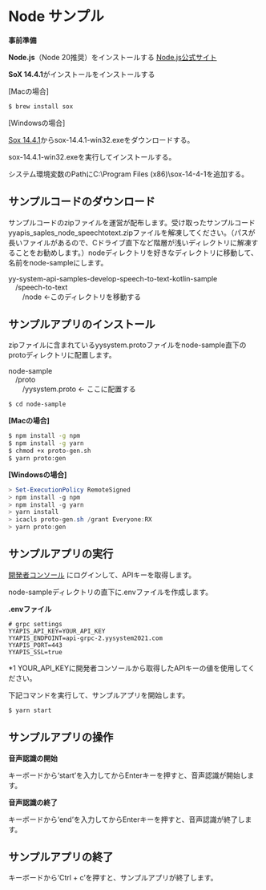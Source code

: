# Node サンプル

**事前準備**

**Node.js**（Node 20推奨）をインストールする
[<u>Node.js公式サイト</u>](https://nodejs.org/ja/)

**SoX 14.4.1**がインストールをインストールする

\[Macの場合\]

```bash
$ brew install sox
```

\[Windowsの場合\]

[<u>Sox
14.4.1</u>](https://sourceforge.net/projects/sox/files/sox/14.4.1/)からsox-14.4.1-win32.exeをダウンロードする。

sox-14.4.1-win32.exeを実行してインストールする。

システム環境変数のPathにC:\Program Files (x86)\sox-14-4-1を追加する。

## サンプルコードのダウンロード

サンプルコードのzipファイルを運営が配布します。受け取ったサンプルコードyyapis_saples_node_speechtotext.zipファイルを解凍してください。（パスが長いファイルがあるので、Cドライブ直下など階層が浅いディレクトリに解凍することをお勧めします。）nodeディレクトリを好きなディレクトリに移動して、名前をnode-sampleにします。

yy-system-api-samples-develop-speech-to-text-kotlin-sample  
&emsp;/speech-to-text  
&emsp;&emsp;/node ←このディレクトリを移動する

## サンプルアプリのインストール

zipファイルに含まれているyysystem.protoファイルをnode-sample直下のprotoディレクトリに配置します。

node-sample  
&emsp;/proto  
&emsp;&emsp;/yysystem.proto ← ここに配置する

```bash
$ cd node-sample
```

**\[Macの場合\]**

```bash
$ npm install -g npm
$ npm install -g yarn
$ chmod +x proto-gen.sh
$ yarn proto:gen
```

**\[Windowsの場合\]**

```powershell
> Set-ExecutionPolicy RemoteSigned
> npm install -g npm
> npm install -g yarn
> yarn install
> icacls proto-gen.sh /grant Everyone:RX
> yarn proto:gen
```

## サンプルアプリの実行

[<u>開発者コンソール</u>](https://api-web.yysystem2021.com)
にログインして、APIキーを取得します。

node-sampleディレクトリの直下に.envファイルを作成します。

**.envファイル**

```
# grpc settings
YYAPIS_API_KEY=YOUR_API_KEY
YYAPIS_ENDPOINT=api-grpc-2.yysystem2021.com
YYAPIS_PORT=443
YYAPIS_SSL=true
```

\*1
YOUR_API_KEYに開発者コンソールから取得したAPIキーの値を使用してください。

下記コマンドを実行して、サンプルアプリを開始します。

```bash
$ yarn start
```

## サンプルアプリの操作

**音声認識の開始**

キーボードから‘start’を入力してからEnterキーを押すと、音声認識が開始します。

**音声認識の終了**

キーボードから‘end’を入力してからEnterキーを押すと、音声認識が終了します。

## サンプルアプリの終了

キーボードから‘Ctrl + c’を押すと、サンプルアプリが終了します。
